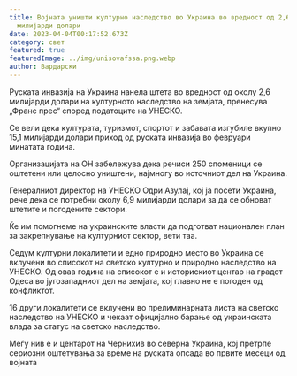 ```yaml
---
title: Војната уништи културно наследство во Украина во вредност од 2,6
  милијарди долари
date: 2023-04-04T00:17:52.673Z
category: свет
featured: true
featuredImage: ../img/unisovafssa.png.webp
author: Вардарски
---
```


Руската инвазија на Украина нанела штета во вредност од околу 2,6 милијарди долари на културното наследство на земјата, пренесува „Франс прес“ според податоците на УНЕСКО.

Се вели дека културата, туризмот, спортот и забавата изгубиле вкупно 15,1 милијарди долари приход од руската инвазија во февруари минатата година.

Организацијата на ОН забележува дека речиси 250 споменици се оштетени или целосно уништени, најмногу во источниот дел на Украина.

Генералниот директор на УНЕСКО Одри Азулај, кој ја посети Украина, рече дека се потребни околу 6,9 милијарди долари за да се обноват штетите и погодените сектори.

Ќе им помогнеме на украинските власти да подготват национален план за закрепнување на културниот сектор, вети таа.

Седум културни локалитети и едно природно место во Украина се вклучени во списокот на светско културно и природно наследство на УНЕСКО. Од оваа година на списокот е и историскиот центар на градот Одеса во југозападниот дел на земјата, кој главно не е погоден од конфликтот.

16 други локалитети се вклучени во прелиминарната листа на светско наследство на УНЕСКО и чекаат официјално барање од украинската влада за статус на светско наследство.

Меѓу нив е и центарот на Чернихив во северна Украина, кој претрпе сериозни оштетувања за време на руската опсада во првите месеци од војната
